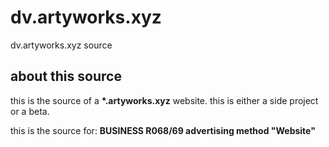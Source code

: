 # dv.artyworks.xyz
dv.artyworks.xyz source


## about this source

this is the source of a **\*.artyworks.xyz** website. this is either a side project or a beta.

this is the source for: **BUSINESS R068/69 advertising method "Website"**